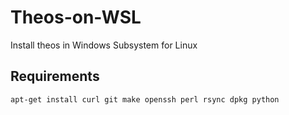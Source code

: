 # Theos-on-WSL
Install theos in Windows Subsystem for Linux

## Requirements
```
apt-get install curl git make openssh perl rsync dpkg python
```
